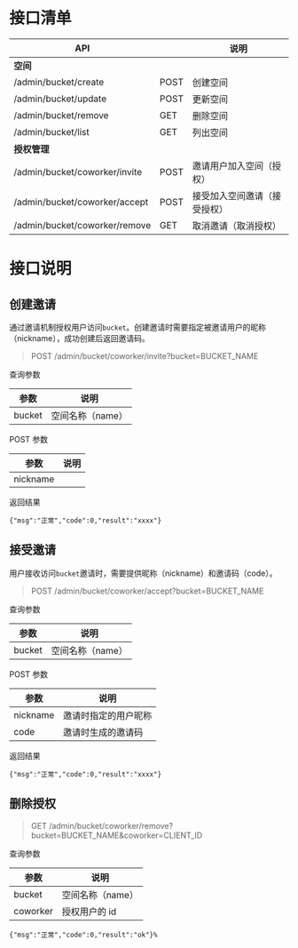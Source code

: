 # 接口清单

| API                           |      | 说明                         |
| ----------------------------- | ---- | ---------------------------- |
| **空间**                      |      |                              |
| /admin/bucket/create          | POST | 创建空间                     |
| /admin/bucket/update          | POST | 更新空间                     |
| /admin/bucket/remove          | GET  | 删除空间                     |
| /admin/bucket/list            | GET  | 列出空间                     |
| **授权管理**                  |      |                              |
| /admin/bucket/coworker/invite | POST | 邀请用户加入空间（授权）     |
| /admin/bucket/coworker/accept | POST | 接受加入空间邀请（接受授权） |
| /admin/bucket/coworker/remove | GET  | 取消邀请（取消授权）         |

# 接口说明

## 创建邀请

通过邀请机制授权用户访问`bucket`。创建邀请时需要指定被邀请用户的昵称（nickname），成功创建后返回邀请码。

> POST /admin/bucket/coworker/invite?bucket=BUCKET_NAME

查询参数

| 参数   | 说明             |
| ------ | ---------------- |
| bucket | 空间名称（name） |

POST 参数

| 参数     | 说明 |
| -------- | ---- |
| nickname |      |

返回结果

```
{"msg":"正常","code":0,"result":"xxxx"}
```

## 接受邀请

用户接收访问`bucket`邀请时，需要提供昵称（nickname）和邀请码（code）。

> POST /admin/bucket/coworker/accept?bucket=BUCKET_NAME

查询参数

| 参数   | 说明             |
| ------ | ---------------- |
| bucket | 空间名称（name） |

POST 参数

| 参数     | 说明                 |
| -------- | -------------------- |
| nickname | 邀请时指定的用户昵称 |
| code     | 邀请时生成的邀请码   |

返回结果

```
{"msg":"正常","code":0,"result":"xxxx"}
```

## 删除授权

> GET /admin/bucket/coworker/remove?bucket=BUCKET_NAME&coworker=CLIENT_ID

查询参数

| 参数     | 说明             |
| -------- | ---------------- |
| bucket   | 空间名称（name） |
| coworker | 授权用户的 id    |

```
{"msg":"正常","code":0,"result":"ok"}%
```
